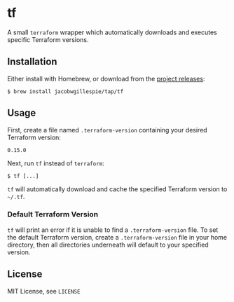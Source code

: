 # tf

A small `terraform` wrapper which automatically downloads and executes specific Terraform versions.

## Installation

Either install with Homebrew, or download from the [project releases](https://github.com/jacobwgillespie/tf/releases):

```shell
$ brew install jacobwgillespie/tap/tf
```

## Usage

First, create a file named `.terraform-version` containing your desired Terraform version:

```
0.15.0
```

Next, run `tf` instead of `terraform`:

```shell
$ tf [...]
```

`tf` will automatically download and cache the specified Terraform version to `~/.tf`.

### Default Terraform Version

`tf` will print an error if it is unable to find a `.terraform-version` file. To set the default Terraform version, create a `.terraform-version` file in your home directory, then all directories underneath will default to your specified version.

## License

MIT License, see `LICENSE`
